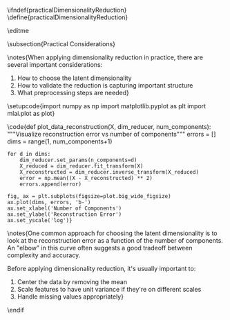 \ifndef{practicalDimensionalityReduction}
\define{practicalDimensionalityReduction}

\editme

\subsection{Practical Considerations}

\notes{When applying dimensionality reduction in practice, there are several important considerations:

1. How to choose the latent dimensionality
2. How to validate the reduction is capturing important structure
3. What preprocessing steps are needed}

\setupcode{import numpy as np
import matplotlib.pyplot as plt
import mlai.plot as plot}

\code{def plot_data_reconstruction(X, dim_reducer, num_components):
    """Visualize reconstruction error vs number of components"""
    errors = []
    dims = range(1, num_components+1)
    
    for d in dims:
        dim_reducer.set_params(n_components=d)
        X_reduced = dim_reducer.fit_transform(X)
        X_reconstructed = dim_reducer.inverse_transform(X_reduced)
        error = np.mean((X - X_reconstructed) ** 2)
        errors.append(error)
        
    fig, ax = plt.subplots(figsize=plot.big_wide_figsize)
    ax.plot(dims, errors, 'b-')
    ax.set_xlabel('Number of Components')
    ax.set_ylabel('Reconstruction Error')
    ax.set_yscale('log')}

\notes{One common approach for choosing the latent dimensionality is to look at the reconstruction error as a function of the number of components. An "elbow" in this curve often suggests a good tradeoff between complexity and accuracy.

Before applying dimensionality reduction, it's usually important to:
1. Center the data by removing the mean
2. Scale features to have unit variance if they're on different scales 
3. Handle missing values appropriately}

\endif
